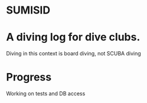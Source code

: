 SUMISID
=======

# A diving log for dive clubs.
Diving in this context is board diving, not SCUBA diving

# Progress
Working on tests and DB access
